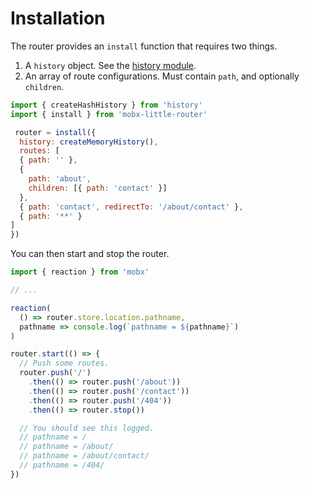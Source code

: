 # Installation

The router provides an `install` function that requires two things.

1. A `history` object. See the [history module](https://github.com/ReactTraining/history).
1. An array of route configurations. Must contain `path`, and optionally `children`.

```js
import { createHashHistory } from 'history'
import { install } from 'mobx-little-router'

 router = install({
  history: createMemoryHistory(),
  routes: [
  { path: '' },
  {
    path: 'about',
    children: [{ path: 'contact' }]
  },
  { path: 'contact', redirectTo: '/about/contact' },
  { path: '**' }
]
})
```

You can then start and stop the router.

```js
import { reaction } from 'mobx'

// ...

reaction(
  () => router.store.location.pathname,
  pathname => console.log(`pathname = ${pathname}`)
)

router.start(() => {
  // Push some routes.
  router.push('/')
    .then(() => router.push('/about'))
    .then(() => router.push('/contact'))
    .then(() => router.push('/404'))
    .then(() => router.stop())

  // You should see this logged.
  // pathname = /
  // pathname = /about/
  // pathname = /about/contact/
  // pathname = /404/
})
```
